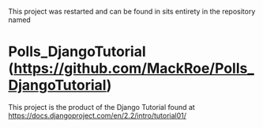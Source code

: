 This project was restarted and can be found in sits
entirety in the repository named
# Polls_DjangoTutorial (https://github.com/MackRoe/Polls_DjangoTutorial)

This project is the product of the Django Tutorial found at
https://docs.djangoproject.com/en/2.2/intro/tutorial01/
